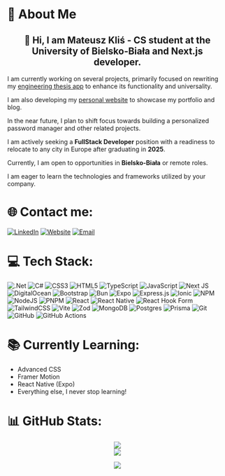 # 💫 About Me

<div align="center">

## 👋 Hi, I am **Mateusz Kliś** - CS student at the University of Bielsko-Biała and Next.js developer.

</div>

I am currently working on several projects, primarily focused on rewriting my [engineering thesis app](https://github.com/klisiubb/event-app) to enhance its functionality and universality.

I am also developing my [personal website](https://github.com/klisiubb/portfolio) to showcase my portfolio and blog.

In the near future, I plan to shift focus towards building a personalized password manager and other related projects.

I am actively seeking a **FullStack Developer** position with a readiness to relocate to any city in Europe after graduating in **2025**.

Currently, I am open to opportunities in **Bielsko-Biała** or remote roles.

I am eager to learn the technologies and frameworks utilized by your company.

# 🌐 Contact me:

[![LinkedIn](https://img.shields.io/badge/LinkedIn-%230072C6.svg?style=for-the-badge&logo=linkedin&logoColor=white)](https://linkedin.com/in/klisiubb) 
[![Website](https://img.shields.io/badge/Website-%23000000.svg?style=for-the-badge&logo=web&logoColor=white)](https://klisiu.me) 
[![Email](https://img.shields.io/badge/Outlook-%230072C6.svg?style=for-the-badge&logo=microsoft-outlook&logoColor=white)](mailto:klismateusz@outlook.com)

# 💻 Tech Stack:
![.Net](https://img.shields.io/badge/.NET-5C2D91?style=for-the-badge&logo=.net&logoColor=white)
![C#](https://img.shields.io/badge/c%23-%23239120.svg?style=for-the-badge&logo=csharp&logoColor=white) ![CSS3](https://img.shields.io/badge/css3-%231572B6.svg?style=for-the-badge&logo=css3&logoColor=white) ![HTML5](https://img.shields.io/badge/html5-%23E34F26.svg?style=for-the-badge&logo=html5&logoColor=white) ![TypeScript](https://img.shields.io/badge/typescript-%23007ACC.svg?style=for-the-badge&logo=typescript&logoColor=white) ![JavaScript](https://img.shields.io/badge/javascript-%23323330.svg?style=for-the-badge&logo=javascript&logoColor=%23F7DF1E) ![Next JS](https://img.shields.io/badge/Next-black?style=for-the-badge&logo=next.js&logoColor=white) ![DigitalOcean](https://img.shields.io/badge/DigitalOcean-%230167ff.svg?style=for-the-badge&logo=digitalOcean&logoColor=white) ![Bootstrap](https://img.shields.io/badge/bootstrap-%238511FA.svg?style=for-the-badge&logo=bootstrap&logoColor=white) ![Bun](https://img.shields.io/badge/Bun-%23000000.svg?style=for-the-badge&logo=bun&logoColor=white) ![Expo](https://img.shields.io/badge/expo-1C1E24?style=for-the-badge&logo=expo&logoColor=#D04A37) ![Express.js](https://img.shields.io/badge/express.js-%23404d59.svg?style=for-the-badge&logo=express&logoColor=%2361DAFB) ![Ionic](https://img.shields.io/badge/Ionic-%233880FF.svg?style=for-the-badge&logo=Ionic&logoColor=white) ![NPM](https://img.shields.io/badge/NPM-%23CB3837.svg?style=for-the-badge&logo=npm&logoColor=white) ![NodeJS](https://img.shields.io/badge/node.js-6DA55F?style=for-the-badge&logo=node.js&logoColor=white) ![PNPM](https://img.shields.io/badge/pnpm-%234a4a4a.svg?style=for-the-badge&logo=pnpm&logoColor=f69220) ![React](https://img.shields.io/badge/react-%2320232a.svg?style=for-the-badge&logo=react&logoColor=%2361DAFB) ![React Native](https://img.shields.io/badge/react_native-%2320232a.svg?style=for-the-badge&logo=react&logoColor=%2361DAFB) ![React Hook Form](https://img.shields.io/badge/React%20Hook%20Form-%23EC5990.svg?style=for-the-badge&logo=reacthookform&logoColor=white) ![TailwindCSS](https://img.shields.io/badge/tailwindcss-%2338B2AC.svg?style=for-the-badge&logo=tailwind-css&logoColor=white) ![Vite](https://img.shields.io/badge/vite-%23646CFF.svg?style=for-the-badge&logo=vite&logoColor=white) ![Zod](https://img.shields.io/badge/zod-%233068b7.svg?style=for-the-badge&logo=zod&logoColor=white) ![MongoDB](https://img.shields.io/badge/MongoDB-%234ea94b.svg?style=for-the-badge&logo=mongodb&logoColor=white) ![Postgres](https://img.shields.io/badge/postgres-%23316192.svg?style=for-the-badge&logo=postgresql&logoColor=white) ![Prisma](https://img.shields.io/badge/Prisma-3982CE?style=for-the-badge&logo=Prisma&logoColor=white) ![Git](https://img.shields.io/badge/git-%23F05033.svg?style=for-the-badge&logo=git&logoColor=white) ![GitHub](https://img.shields.io/badge/github-%23121011.svg?style=for-the-badge&logo=github&logoColor=white) ![GitHub Actions](https://img.shields.io/badge/github%20actions-%232671E5.svg?style=for-the-badge&logo=githubactions&logoColor=white)

# 📚 Currently Learning:

- Advanced CSS
- Framer Motion
- React Native (Expo)
- Everything else, I never stop learning!

# 📊 GitHub Stats:
<div align="center">
  
![](https://github-readme-streak-stats.herokuapp.com/?user=klisiubb&theme=dark&hide_border=false)<br/>
![](https://github-readme-stats.vercel.app/api/top-langs/?username=klisiubb&theme=dark&hide_border=false&include_all_commits=true&count_private=true&layout=compact)


[![](https://visitcount.itsvg.in/api?id=klisiubb&icon=2&color=1)](https://visitcount.itsvg.in)
</div>
